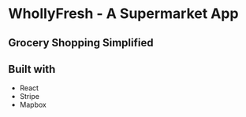 # WhollyFresh - A Supermarket App
## Grocery Shopping Simplified
## Built with
* React
* Stripe
* Mapbox
